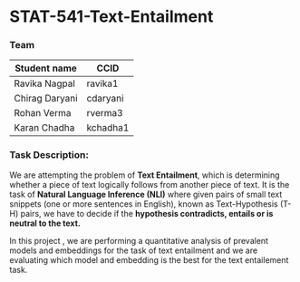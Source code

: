 # STAT-541-Text-Entailment


### Team
|Student name| CCID |
|------------|------|
| Ravika Nagpal | ravika1 |
|Chirag Daryani   |  cdaryani    |
| Rohan Verma  |   rverma3   |
| Karan Chadha  |kchadha1      |


### Task Description:

We are attempting the problem of **Text Entailment**, which is determining whether a piece of text logically follows from another piece of text. It is the task of **Natural Language Inference (NLI)** where given pairs of small text snippets (one or more sentences in English), known as Text-Hypothesis (T-H) pairs, we have to decide if the **hypothesis contradicts, entails or is neutral to the text.** 

In this project , we are performing a quantitative analysis of prevalent models and embeddings for the task of text entailment and we are evaluating which model and embedding is the best for the text entailement task. 
